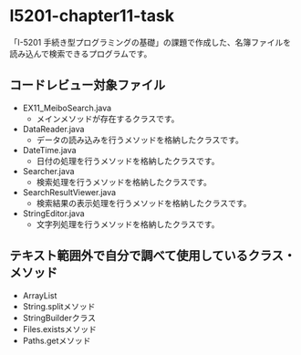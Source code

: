 # I5201-chapter11-task
「I-5201 手続き型プログラミングの基礎」の課題で作成した、名簿ファイルを読み込んで検索できるプログラムです。  

## コードレビュー対象ファイル
- EX11_MeiboSearch.java
  - メインメソッドが存在するクラスです。
- DataReader.java
  - データの読み込みを行うメソッドを格納したクラスです。
- DateTime.java
  - 日付の処理を行うメソッドを格納したクラスです。
- Searcher.java
  - 検索処理を行うメソッドを格納したクラスです。
- SearchResultViewer.java
  - 検索結果の表示処理を行うメソッドを格納したクラスです。
- StringEditor.java
  - 文字列処理を行うメソッドを格納したクラスです。

## テキスト範囲外で自分で調べて使用しているクラス・メソッド
- ArrayList
- String.splitメソッド
- StringBuilderクラス
- Files.existsメソッド
- Paths.getメソッド